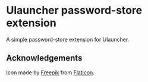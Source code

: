 # Ulauncher password-store extension

A simple password-store extension for Ulauncher.

## Acknowledgements
Icon made by [Freepik](https://www.freepik.com/) from [Flaticon](https://www.flaticon.com/).
